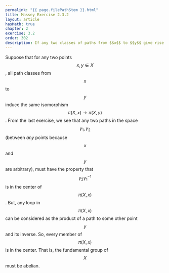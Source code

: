```yaml
---
permalink: "{{ page.filePathStem }}.html"
title: Massey Exercise 2.3.2
layout: article
hasMath: true
chapter: 2
exercise: 3.2
order: 302
description: If any two classes of paths from $$x$$ to $$y$$ give rise to the sime isomorphism between fundamental groups $$\pi(X, x)$$ and $$\pi(X, y)$$, then the fundamental group is Abelian
---
```



Suppose that for any two points $$x,y \in X$$, all path classes from $$x$$ to $$y$$ induce the same isomorphism $$\pi(X,x) \rightarrow \pi(X,y)$$.
From the last exercise, we see that any two paths in the space $$\gamma_1, \gamma_2$$ (between *any* points because $$x$$ and $$y$$ are arbitrary), must have the property that $$\gamma_2 \gamma_1^{-1}$$ is in the center of $$\pi(X,x)$$.
But, any loop in $$\pi(X,x)$$ can be considered as the product of a path to some other point $$y$$ and its inverse.
So, every member of $$\pi(X,x)$$ is in the center.
That is, the fundamental group of $$X$$ must be abelian.
